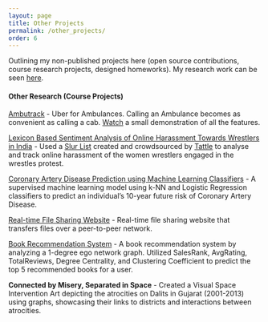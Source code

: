 ```yaml
---
layout: page
title: Other Projects
permalink: /other_projects/
order: 6
---
```


Outlining my non-published projects here (open source contributions, course research projects, designed homeworks). My research work can be seen [here](/research/).

<style>
    .custom-container {
        display: flex;
        align-items: center;
    }

    .gif-container {
        flex: 0.5;
        padding: 2px;
    }

    .gif-image {
        max-width: 100%;
        max-height: 80px; /* Adjust height as needed */
    }

    .text-container {
        flex: 2;
        padding: 3px;
        text-align: left;
        /* margin-left: -100px; */
    }
</style>

#### **Other Research (Course Projects)**

[Ambutrack](https://github.com/aatmanvaidya/Ambutrack) - Uber for Ambulances. Calling an Ambulance becomes as convenient as calling a cab. [Watch](https://youtu.be/hF9HngKUZdo) a small demonstration of all the features.

[Lexicon Based Sentiment Analysis of Online Harassment Towards Wrestlers in India](https://github.com/aatmanvaidya/Sentiment-Analysis-of-Online-Harassment-Towards-Women-Wrestlers) - Used a [Slur List](https://github.com/tattle-made/Uli/blob/main/browser-extension/plugin/scripts/slur-list.txt) created and crowdsourced by [Tattle](https://tattle.co.in/) to analyse and track online harassment of the women wrestlers engaged in the wrestles protest. 

[Coronary Artery Disease Prediction using Machine Learning Classifiers](https://github.com/aatmanvaidya/CSE523-Machine-Learning-2022-Abraca-data) - A supervised machine learning model using k-NN and Logistic Regression classifiers to predict an individual’s 10-year future risk of Coronary Artery Disease. 

[Real-time File Sharing Website](https://github.com/aatmanvaidya/File-Sharing-P2P-in-Node.js) -  Real-time file sharing website that transfers files over a peer-to-peer network.

[Book Recommendation System](https://github.com/aatmanvaidya/Amazon-Co-purchase-Book-Recommendation-System) - A book recommendation system by analyzing a 1-degree ego network graph. Utilized SalesRank, AvgRating, TotalReviews, Degree Centrality, and Clustering Coefficient to predict the top 5 recommended books for a user.

**Connected by Misery, Separated in Space** - Created a Visual Space Intervention Art depicting the atrocities on Dalits in Gujarat (2001-2013) using graphs, showcasing their links to districts and interactions between atrocities.
 

<!-- <div class="custom-container">
    <div class="gif-container">
        <img class="gif-image" src="https://media.giphy.com/media/tkApIfibjeWt1ufWwj/giphy.gif" alt="GIF" />
    </div>
    <div class="text-container">
        Your centered text goes here.
    </div>
</div> -->
